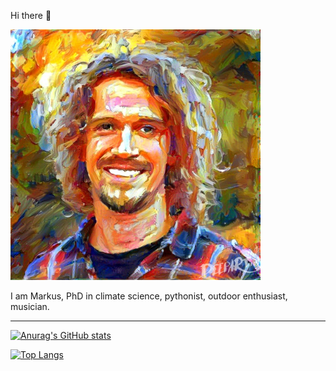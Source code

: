 Hi there 👋

<img src="profile_deepart.jpg" style="width:400px">

I am Markus, PhD in climate science, pythonist, outdoor enthusiast, musician.

***
[![Anurag's GitHub stats](https://github-readme-stats.vercel.app/api?username=markusritschel&show_icons=true&theme=)](https://github.com/anuraghazra/github-readme-stats)

[![Top Langs](https://github-readme-stats.vercel.app/api/top-langs/?username=markusritschel&show_icons=true&theme=)](https://github.com/anuraghazra/github-readme-stats)
